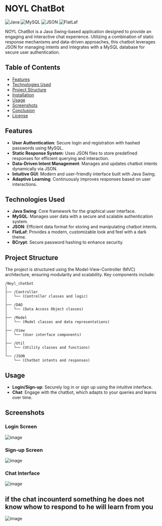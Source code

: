 # NOYL ChatBot

![Java](https://img.shields.io/badge/Java-ED8B00?style=for-the-badge&logo=java&logoColor=white)
![MySQL](https://img.shields.io/badge/MySQL-4479A1?style=for-the-badge&logo=mysql&logoColor=white)
![JSON](https://img.shields.io/badge/JSON-000000?style=for-the-badge&logo=json&logoColor=white)
![FlatLaf](https://img.shields.io/badge/FlatLaf-000000?style=for-the-badge&logo=FlatLaf&logoColor=white)

NOYL ChatBot is a Java Swing-based application designed to provide an engaging and interactive chat experience. Utilizing a combination of static response mechanisms and data-driven approaches, this chatbot leverages JSON for managing intents and integrates with a MySQL database for secure user authentication.

## Table of Contents

- [Features](#features)
- [Technologies Used](#technologies-used)
- [Project Structure](#project-structure)
- [Installation](#installation)
- [Usage](#usage)
- [Screenshots](#screenshots)
- [Conclusion](#conclusion)
- [License](#license)

## Features

- **User Authentication**: Secure login and registration with hashed passwords using MySQL.
- **Static Response System**: Uses JSON files to store predefined responses for efficient querying and interaction.
- **Data-Driven Intent Management**: Manages and updates chatbot intents dynamically via JSON.
- **Intuitive GUI**: Modern and user-friendly interface built with Java Swing.
- **Adaptive Learning**: Continuously improves responses based on user interactions.
## Technologies Used

- **Java Swing**: Core framework for the graphical user interface.
- **MySQL**: Manages user data with a secure and scalable authentication system.
- **JSON**: Efficient data format for storing and manipulating chatbot intents.
- **FlatLaf**: Provides a modern, customizable look and feel with a dark theme.
- **BCrypt**: Secure password hashing to enhance security.

## Project Structure

The project is structured using the Model-View-Controller (MVC) architecture, ensuring modularity and scalability. Key components include:

```
/Noyl_chatbot
│
├── /Controller
│   └── (Controller classes and logic)
│
├── /DAO
│   └── (Data Access Object classes)
│
├── /Model
│   └── (Model classes and data representations)
│
├── /View
│   └── (User interface components)
│
├── /Util
│   └── (Utility classes and functions)
│
└── /JSON
    └── (Chatbot intents and responses)
```


## Usage

- **Login/Sign-up**: Securely log in or sign up using the intuitive interface.
- **Chat**: Engage with the chatbot, which adapts to your queries and learns over time.

## Screenshots

### Login Screen
![image](https://github.com/user-attachments/assets/76cb4a2d-ebe3-4afa-9a91-7a290cff2723)


### Sign-up Screen
![image](https://github.com/user-attachments/assets/c1836107-dd01-46c1-82ae-a1d6d33f5100)


### Chat Interface
![image](https://github.com/user-attachments/assets/abf316dc-941f-4c3a-a28e-254b8f8f08a8)
## if the chat incounterd something he does not know whow to respond to he will learn from you 
![image](https://github.com/user-attachments/assets/e51fad37-9242-48ed-b303-ad33d7c9854d)


